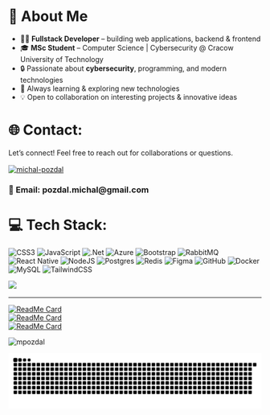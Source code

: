 # 🚀 About Me  
- 👨‍💻 **Fullstack Developer** – building web applications, backend & frontend  
- 🎓 **MSc Student** – Computer Science | Cybersecurity @ Cracow University of Technology  
- 🔒 Passionate about **cybersecurity**, programming, and modern technologies
- 🚀 Always learning & exploring new technologies  
- 💡 Open to collaboration on interesting projects & innovative ideas


# 🌐 Contact:
<p align="left">Let’s connect! Feel free to reach out for collaborations or questions. <p>
<a href="https://www.linkedin.com/in/michał-pożdał-17a7b12a2" target="blank"><img align="center" src="https://raw.githubusercontent.com/rahuldkjain/github-profile-readme-generator/master/src/images/icons/Social/linked-in-alt.svg" alt="michal-pozdal" height="30" width="40" /></a>
</p>
<h3 align="left"> 📧 Email:  pozdal.michal@gmail.com</h3>


# 💻 Tech Stack:
![CSS3](https://img.shields.io/badge/css3-%231572B6.svg?style=for-the-badge&logo=css3&logoColor=white) ![JavaScript](https://img.shields.io/badge/javascript-%23323330.svg?style=for-the-badge&logo=javascript&logoColor=%23F7DF1E) ![.Net](https://img.shields.io/badge/.NET-5C2D91?style=for-the-badge&logo=.net&logoColor=white) ![Azure](https://img.shields.io/badge/azure-%230072C6.svg?style=for-the-badge&logo=microsoftazure&logoColor=white) ![Bootstrap](https://img.shields.io/badge/bootstrap-%238511FA.svg?style=for-the-badge&logo=bootstrap&logoColor=white) ![RabbitMQ](https://img.shields.io/badge/rabbitmq-FF6600?style=for-the-badge&logo=rabbitmq&logoColor=white) ![React Native](https://img.shields.io/badge/react_native-%2320232a.svg?style=for-the-badge&logo=react&logoColor=%2361DAFB) ![NodeJS](https://img.shields.io/badge/node.js-6DA55F?style=for-the-badge&logo=node.js&logoColor=white) ![Postgres](https://img.shields.io/badge/postgres-%23316192.svg?style=for-the-badge&logo=postgresql&logoColor=white) ![Redis](https://img.shields.io/badge/redis-%23DD0031.svg?style=for-the-badge&logo=redis&logoColor=white) ![Figma](https://img.shields.io/badge/figma-%23F24E1E.svg?style=for-the-badge&logo=figma&logoColor=white) ![GitHub](https://img.shields.io/badge/github-%23121011.svg?style=for-the-badge&logo=github&logoColor=white) ![Docker](https://img.shields.io/badge/docker-%230db7ed.svg?style=for-the-badge&logo=docker&logoColor=white) ![MySQL](https://img.shields.io/badge/mysql-4479A1.svg?style=for-the-badge&logo=mysql&logoColor=white) ![TailwindCSS](https://img.shields.io/badge/tailwindcss-%2338B2AC.svg?style=for-the-badge&logo=tailwind-css&logoColor=white)

![](https://github-readme-stats.vercel.app/api/top-langs/?username=mpozdal&theme=dark&hide_border=false&include_all_commits=false&count_private=false&layout=compact)<br/>

---

[![ReadMe Card](https://github-readme-stats.vercel.app/api/pin/?username=mpozdal&repo=CertifyLite&theme=dark)](https://github.com/mpozdal/CertifyLite) <br/>
[![ReadMe Card](https://github-readme-stats.vercel.app/api/pin/?username=mpozdal&repo=breezy-frontend&theme=dark)](https://github.com/mpozdal/breezy-frontend) <br/>
[![ReadMe Card](https://github-readme-stats.vercel.app/api/pin/?username=mpozdal&repo=ZTP_lab1&theme=dark)](https://github.com/mpozdal/ZTP_lab1)

<p align="left"> <img src="https://komarev.com/ghpvc/?username=mpozdal&label=Profile%20views&color=0e75b6&style=flat" alt="mpozdal" /> </p>

<picture>
  <source media="(prefers-color-scheme: dark)" srcset="https://raw.githubusercontent.com/mpozdal/mpozdal/output/github-snake-dark.svg" />
  <source media="(prefers-color-scheme: light)" srcset="https://raw.githubusercontent.com/mpozdal/mpozdal/output/github-snake.svg" />
  <img alt="github-snake" src="https://raw.githubusercontent.com/mpozdal/mpozdal/output/github-snake.svg" />
</picture>



<!-- Proudly created with GPRM ( https://gprm.itsvg.in ) -->
